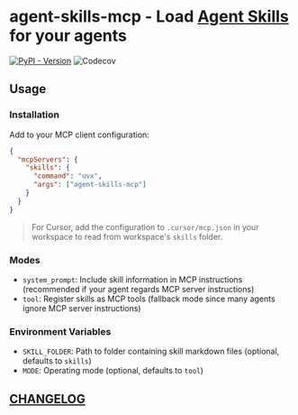 # agent-skills-mcp - Load [Agent Skills](https://www.anthropic.com/engineering/equipping-agents-for-the-real-world-with-agent-skills) for your agents

[![PyPI - Version](https://img.shields.io/pypi/v/agent-skills-mcp)](https://pypi.org/project/agent-skills-mcp/)
![Codecov](https://img.shields.io/codecov/c/github/DiscreteTom/agent-skills-mcp)

## Usage

### Installation

Add to your MCP client configuration:

```json
{
  "mcpServers": {
    "skills": {
      "command": "uvx",
      "args": ["agent-skills-mcp"]
    }
  }
}
```

> For Cursor, add the configuration to `.cursor/mcp.json` in your workspace to read from workspace's `skills` folder.

### Modes

- `system_prompt`: Include skill information in MCP instructions (recommended if your agent regards MCP server instructions)
- `tool`: Register skills as MCP tools (fallback mode since many agents ignore MCP server instructions)

### Environment Variables

- `SKILL_FOLDER`: Path to folder containing skill markdown files (optional, defaults to `skills`)
- `MODE`: Operating mode (optional, defaults to `tool`)

## [CHANGELOG](./CHANGELOG.md)
